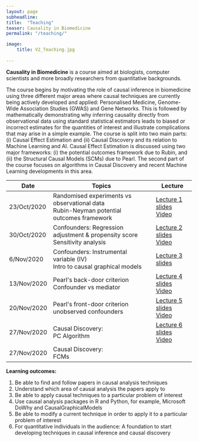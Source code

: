 ```yaml
---
layout: page
subheadline:
title:  "Teaching"
teaser: Causality in Biomedicine
permalink: "/teaching/"

image:
    title: V2_Teaching.jpg
    
---
```


<strong>Causality in Biomedicine</strong> is a course aimed at biologists, computer scientists and more broadly researchers from quantitative backgrounds.

The course begins by motivating the role of causal inference in biomedicine using three different major areas where causal techniques are currently being actively developed and applied: Personalised Medicine, Genome-Wide Association Studies (GWAS) and Gene Networks. This is followed by mathematically demonstrating why inferring causality directly from observational data using standard statistical estimators leads to biased or incorrect estimates for the quantities of interest and illustrate complications that may arise in a simple example. The course is split into two main parts: (i) Causal Effect Estimation and (ii) Causal Discovery and its relation to Machine Learning and AI. Causal Effect Estimation is discussed using two major frameworks: (i) the potential outcomes framework due to Rubin, and (ii) the Structural Causal Models (SCMs) due to Pearl. The second part of the course focuses on algorithms in Causal Discovery and recent Machine Learning developments in this area.

<!-- Given the broad expertise of the audience, the course is designed to contain biomedical motivations and examples as well as quantitative information and formulae. One of the goals of this course is to encourage interactive discussions amongst biologists and computer scientists across IGMM and the School of Informatics, particularly because Causality is an area that requires strong collaborations between the two sides. -->

<!-- <strong>Overview of the course:</strong>

<u>Estimating causal effects:</u>
1. Randomised trials vs observational data
2. Causal Effect Estimation
3. Rubin: Potential outcomes framework (observed & unobserved confounders)
4. Pearl: Structural causal models framework (observed & unobserved confounders)
5. Computer simulations and numerical exercises: Introducing Microsoft DoWhy and CausalGraphicalModels Python package

<u>Causal Discovery and Machine Learning:</u>
1. Constraint-based algorithms and Score-based algorithms
2. Connections to Machine Learning and AI -->



<table class="center">
<thead>
  <tr>
    <th>Date</th>
    <th>Topics</th>
    <th>Lecture</th>
  </tr>
</thead>
 <tbody>
     <tr>
      <td>23/Oct/2020</td>
      <td>Randomised experiments vs observational data <br/> Rubin-Neyman potential outcomes framework </td>
      <td><a href="/slides/Lec1_Introduction.pdf" download="">Lecture 1 slides</a><br />
      <a href="https://media.ed.ac.uk/media/Causality+in+BiomedicineA+Lecture+1/1_kliyh0nh/186508923">Video</a></td>
  </tr>
     <tr>
      <td>30/Oct/2020</td>
      <td> Confounders: Regression adjustment & propensity score <br/> Sensitivity analysis </td>
      <td><a href="/slides/Lec2_Rubin_potential_outcomes.pdf" download="">Lecture 2 slides</a><br />
      <a href="https://media.ed.ac.uk/media/Causality+in+BiomedicineA+Lecture+2/1_vvthlo84/186508923">Video</a></td>
  </tr>
    <tr>
      <td>6/Nov/2020</td>
      <td> Confounders: Instrumental variable (IV) <br/> Intro to causal graphical models </td>
      <td><a href="/slides/Lec3_IV.pdf" download="">Lecture 3 slides</a><br /></td>
    </tr>
      <tr>
      <td>13/Nov/2020</td>
      <td> Pearl's back-door criterion <br/> Confounder vs mediator </td>
      <td><a href="/slides/Lec4_pearl_do.pdf" download="">Lecture 4 slides</a><br />
      <a href="https://media.ed.ac.uk/media/Causality+in+BiomedicineA+Lecture+4/1_dp4nl5eq/186508923">Video</a></td>
  </tr>
      <tr>
      <td>20/Nov/2020</td>
      <td> Pearl's front-door criterion <br/> unobserved confounders </td>
      <td><a href="/slides/Lec5_FrontDoor.pdf" download="">Lecture 5 slides</a><br />
      <a href="https://media.ed.ac.uk/media/Causality+in+BiomedicineA+Lecture+5/1_3wcdkfm3/186508923">Video</a></td>
  </tr>
  <tr>
      <td>27/Nov/2020</td>
      <td> Causal Discovery: <br/> PC Algorithm </td>
      <td><a href="/slides/Lec6_PC_algorithm.pdf" download="">Lecture 6 slides</a><br />
      <a href="https://media.ed.ac.uk/media/Causality+in+BiomedicineA+Lecture+6/1_ooaw3gbs/186508923">Video</a></td>
  </tr>
    <tr>
      <td>27/Nov/2020</td>
      <td> Causal Discovery: <br/> FCMs </td>
      <td></td>
  </tr>
 </tbody> 
</table>


<strong>Learning outcomes:</strong>
1. Be able to find and follow papers in causal analysis techniques 
2. Understand which area of causal analysis the papers apply to
3. Be able to apply causal techniques to a particular problem of interest 
4. Use causal analysis packages in R and Python, for example, Microsoft DoWhy and CausalGraphicalModels
5. Be able to modify a current technique in order to apply it to a particular problem of interest 
6. For quantitative individuals in the audience: A foundation to start developing techniques in causal inference and causal discovery

